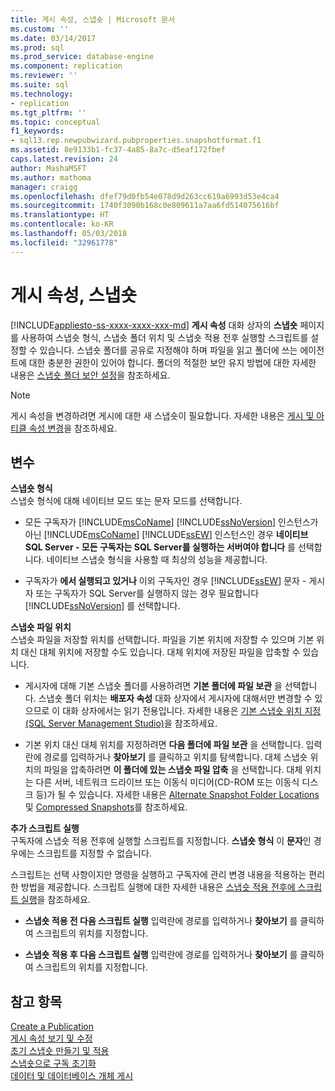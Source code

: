 ```yaml
---
title: 게시 속성, 스냅숏 | Microsoft 문서
ms.custom: ''
ms.date: 03/14/2017
ms.prod: sql
ms.prod_service: database-engine
ms.component: replication
ms.reviewer: ''
ms.suite: sql
ms.technology:
- replication
ms.tgt_pltfrm: ''
ms.topic: conceptual
f1_keywords:
- sql13.rep.newpubwizard.pubproperties.snapshotformat.f1
ms.assetid: 8e9133b1-fc37-4a85-8a7c-d5eaf172fbef
caps.latest.revision: 24
author: MashaMSFT
ms.author: mathoma
manager: craigg
ms.openlocfilehash: dfef79d0fb54e078d9d263cc619a6993d53e4ca4
ms.sourcegitcommit: 1740f3090b168c0e809611a7aa6fd514075616bf
ms.translationtype: HT
ms.contentlocale: ko-KR
ms.lasthandoff: 05/03/2018
ms.locfileid: "32961778"
---
```

# <a name="publication-properties-snapshot"></a>게시 속성, 스냅숏
[!INCLUDE[appliesto-ss-xxxx-xxxx-xxx-md](../../includes/appliesto-ss-xxxx-xxxx-xxx-md.md)]
  **게시 속성** 대화 상자의 **스냅숏** 페이지를 사용하여 스냅숏 형식, 스냅숏 폴더 위치 및 스냅숏 적용 전후 실행할 스크립트를 설정할 수 있습니다. 스냅숏 폴더를 공유로 지정해야 하며 파일을 읽고 폴더에 쓰는 에이전트에 대한 충분한 권한이 있어야 합니다. 폴더의 적절한 보안 유지 방법에 대한 자세한 내용은 [스냅숏 폴더 보안 설정](../../relational-databases/replication/security/secure-the-snapshot-folder.md)을 참조하세요.  
  
> [!NOTE]  
>  게시 속성을 변경하려면 게시에 대한 새 스냅숏이 필요합니다. 자세한 내용은 [게시 및 아티클 속성 변경](../../relational-databases/replication/publish/change-publication-and-article-properties.md)을 참조하세요.  
  
## <a name="options"></a>변수  
 **스냅숏 형식**  
 스냅숏 형식에 대해 네이티브 모드 또는 문자 모드를 선택합니다.  
  
-   모든 구독자가 [!INCLUDE[msCoName](../../includes/msconame-md.md)] [!INCLUDE[ssNoVersion](../../includes/ssnoversion-md.md)] 인스턴스가 아닌 [!INCLUDE[msCoName](../../includes/msconame-md.md)] [!INCLUDE[ssEW](../../includes/ssew-md.md)] 인스턴스인 경우 **네이티브 SQL Server - 모든 구독자는 SQL Server를 실행하는 서버여야 합니다** 를 선택합니다. 네이티브 스냅숏 형식을 사용할 때 최상의 성능을 제공합니다.  
  
-   구독자가 **에서 실행되고 있거나** 이외 구독자인 경우 [!INCLUDE[ssEW](../../includes/ssew-md.md)] 문자 - 게시자 또는 구독자가 SQL Server를 실행하지 않는 경우 필요합니다[!INCLUDE[ssNoVersion](../../includes/ssnoversion-md.md)] 를 선택합니다.  
  
 **스냅숏 파일 위치**  
 스냅숏 파일을 저장할 위치를 선택합니다. 파일을 기본 위치에 저장할 수 있으며 기본 위치 대신 대체 위치에 저장할 수도 있습니다. 대체 위치에 저장된 파일을 압축할 수 있습니다.  
  
-   게시자에 대해 기본 스냅숏 폴더를 사용하려면 **기본 폴더에 파일 보관** 을 선택합니다. 스냅숏 폴더 위치는 **배포자 속성** 대화 상자에서 게시자에 대해서만 변경할 수 있으므로 이 대화 상자에서는 읽기 전용입니다. 자세한 내용은 [기본 스냅숏 위치 지정&#40;SQL Server Management Studio&#41;](../../relational-databases/replication/specify-the-default-snapshot-location-sql-server-management-studio.md)을 참조하세요.  
  
-   기본 위치 대신 대체 위치를 지정하려면 **다음 폴더에 파일 보관** 을 선택합니다. 입력란에 경로를 입력하거나 **찾아보기** 를 클릭하고 위치를 탐색합니다. 대체 스냅숏 위치의 파일을 압축하려면 **이 폴더에 있는 스냅숏 파일 압축** 을 선택합니다. 대체 위치는 다른 서버, 네트워크 드라이브 또는 이동식 미디어(CD-ROM 또는 이동식 디스크 등)가 될 수 있습니다. 자세한 내용은 [Alternate Snapshot Folder Locations](../../relational-databases/replication/alternate-snapshot-folder-locations.md) 및 [Compressed Snapshots](../../relational-databases/replication/compressed-snapshots.md)를 참조하세요.  
  
 **추가 스크립트 실행**  
 구독자에 스냅숏 적용 전후에 실행할 스크립트를 지정합니다. **스냅숏 형식** 이 **문자**인 경우에는 스크립트를 지정할 수 없습니다.  
  
 스크립트는 선택 사항이지만 명령을 실행하고 구독자에 관리 변경 내용을 적용하는 편리한 방법을 제공합니다. 스크립트 실행에 대한 자세한 내용은 [스냅숏 적용 전후에 스크립트 실행](../../relational-databases/replication/execute-scripts-before-and-after-the-snapshot-is-applied.md)을 참조하세요.  
  
-   **스냅숏 적용 전 다음 스크립트 실행** 입력란에 경로를 입력하거나 **찾아보기** 를 클릭하여 스크립트의 위치를 지정합니다.  
  
-   **스냅숏 적용 후 다음 스크립트 실행** 입력란에 경로를 입력하거나 **찾아보기** 를 클릭하여 스크립트의 위치를 지정합니다.  
  
## <a name="see-also"></a>참고 항목  
 [Create a Publication](../../relational-databases/replication/publish/create-a-publication.md)   
 [게시 속성 보기 및 수정](../../relational-databases/replication/publish/view-and-modify-publication-properties.md)   
 [초기 스냅숏 만들기 및 적용](../../relational-databases/replication/create-and-apply-the-initial-snapshot.md)   
 [스냅숏으로 구독 초기화](../../relational-databases/replication/initialize-a-subscription-with-a-snapshot.md)   
 [데이터 및 데이터베이스 개체 게시](../../relational-databases/replication/publish/publish-data-and-database-objects.md)  
  
  
